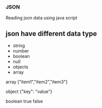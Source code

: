 ### JSON
Reading json data using java script

## json have different data type 
- string 
- number 
- boolean 
- null 
- objects 
- array 


array 
	["item1","item2","item3"]

object 
	{"key": "value"}

boolean 
	true 
	false 



